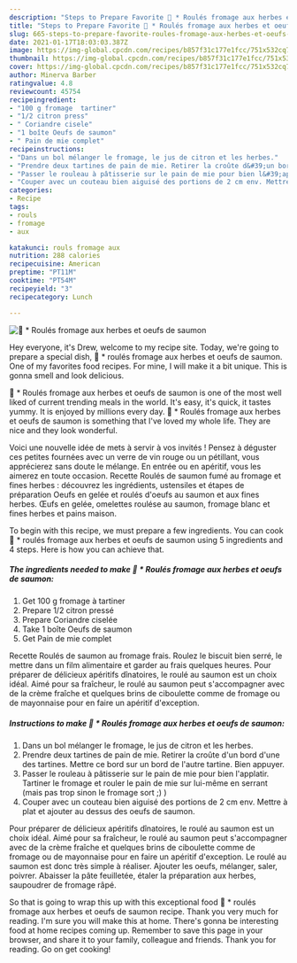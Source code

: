 ```yaml
---
description: "Steps to Prepare Favorite 🌺 * Roulés fromage aux herbes et oeufs de saumon"
title: "Steps to Prepare Favorite 🌺 * Roulés fromage aux herbes et oeufs de saumon"
slug: 665-steps-to-prepare-favorite-roules-fromage-aux-herbes-et-oeufs-de-saumon
date: 2021-01-17T18:03:03.387Z
image: https://img-global.cpcdn.com/recipes/b857f31c177e1fcc/751x532cq70/🌺-roules-fromage-aux-herbes-et-oeufs-de-saumon-photo-principale-de-la-recette.jpg
thumbnail: https://img-global.cpcdn.com/recipes/b857f31c177e1fcc/751x532cq70/🌺-roules-fromage-aux-herbes-et-oeufs-de-saumon-photo-principale-de-la-recette.jpg
cover: https://img-global.cpcdn.com/recipes/b857f31c177e1fcc/751x532cq70/🌺-roules-fromage-aux-herbes-et-oeufs-de-saumon-photo-principale-de-la-recette.jpg
author: Minerva Barber
ratingvalue: 4.8
reviewcount: 45754
recipeingredient:
- "100 g fromage  tartiner"
- "1/2 citron press"
- " Coriandre cisele"
- "1 boîte Oeufs de saumon"
- " Pain de mie complet"
recipeinstructions:
- "Dans un bol mélanger le fromage, le jus de citron et les herbes."
- "Prendre deux tartines de pain de mie. Retirer la croûte d&#39;un bord d&#39;une des tartines. Mettre ce bord sur un bord de l&#39;autre tartine. Bien appuyer."
- "Passer le rouleau à pâtisserie sur le pain de mie pour bien l&#39;applatir. Tartiner le fromage et rouler le pain de mie sur lui-même en serrant (mais pas trop sinon le fromage sort ;) )"
- "Couper avec un couteau bien aiguisé des portions de 2 cm env. Mettre à plat et ajouter au dessus des oeufs de saumon."
categories:
- Recipe
tags:
- rouls
- fromage
- aux

katakunci: rouls fromage aux 
nutrition: 288 calories
recipecuisine: American
preptime: "PT11M"
cooktime: "PT54M"
recipeyield: "3"
recipecategory: Lunch

---
```



![🌺 * Roulés fromage aux herbes et oeufs de saumon](https://img-global.cpcdn.com/recipes/b857f31c177e1fcc/751x532cq70/🌺-roules-fromage-aux-herbes-et-oeufs-de-saumon-photo-principale-de-la-recette.jpg)

Hey everyone, it's Drew, welcome to my recipe site. Today, we're going to prepare a special dish, 🌺 * roulés fromage aux herbes et oeufs de saumon. One of my favorites food recipes. For mine, I will make it a bit unique. This is gonna smell and look delicious.

🌺 * Roulés fromage aux herbes et oeufs de saumon is one of the most well liked of current trending meals in the world. It's easy, it's quick, it tastes yummy. It is enjoyed by millions every day. 🌺 * Roulés fromage aux herbes et oeufs de saumon is something that I've loved my whole life. They are nice and they look wonderful.

Voici une nouvelle idée de mets à servir à vos invités ! Pensez à déguster ces petites fournées avec un verre de vin rouge ou un pétillant, vous apprécierez sans doute le mélange. En entrée ou en apéritif, vous les aimerez en toute occasion. Recette Roulés de saumon fumé au fromage et fines herbes : découvrez les ingrédients, ustensiles et étapes de préparation Oeufs en gelée et roulés d&#39;oeufs au saumon et aux fines herbes. Œufs en gelée, omelettes roulése au saumon, fromage blanc et fines herbes et pains maison.


To begin with this recipe, we must prepare a few ingredients. You can cook 🌺 * roulés fromage aux herbes et oeufs de saumon using 5 ingredients and 4 steps. Here is how you can achieve that.

<!--inarticleads1-->

##### The ingredients needed to make 🌺 * Roulés fromage aux herbes et oeufs de saumon:

1. Get 100 g fromage à tartiner
1. Prepare 1/2 citron pressé
1. Prepare  Coriandre ciselée
1. Take 1 boîte Oeufs de saumon
1. Get  Pain de mie complet


Recette Roulés de saumon au fromage frais. Roulez le biscuit bien serré, le mettre dans un film alimentaire et garder au frais quelques heures. Pour préparer de délicieux apéritifs dînatoires, le roulé au saumon est un choix idéal. Aimé pour sa fraîcheur, le roulé au saumon peut s&#39;accompagner avec de la crème fraîche et quelques brins de ciboulette comme de fromage ou de mayonnaise pour en faire un apéritif d&#39;exception. 

<!--inarticleads2-->

##### Instructions to make 🌺 * Roulés fromage aux herbes et oeufs de saumon:

1. Dans un bol mélanger le fromage, le jus de citron et les herbes.
1. Prendre deux tartines de pain de mie. Retirer la croûte d&#39;un bord d&#39;une des tartines. Mettre ce bord sur un bord de l&#39;autre tartine. Bien appuyer.
1. Passer le rouleau à pâtisserie sur le pain de mie pour bien l&#39;applatir. Tartiner le fromage et rouler le pain de mie sur lui-même en serrant (mais pas trop sinon le fromage sort ;) )
1. Couper avec un couteau bien aiguisé des portions de 2 cm env. Mettre à plat et ajouter au dessus des oeufs de saumon.


Pour préparer de délicieux apéritifs dînatoires, le roulé au saumon est un choix idéal. Aimé pour sa fraîcheur, le roulé au saumon peut s&#39;accompagner avec de la crème fraîche et quelques brins de ciboulette comme de fromage ou de mayonnaise pour en faire un apéritif d&#39;exception. Le roulé au saumon est donc très simple à réaliser. Ajouter les oeufs, mélanger, saler, poivrer. Abaisser la pâte feuilletée, étaler la préparation aux herbes, saupoudrer de fromage râpé. 

So that is going to wrap this up with this exceptional food 🌺 * roulés fromage aux herbes et oeufs de saumon recipe. Thank you very much for reading. I'm sure you will make this at home. There's gonna be interesting food at home recipes coming up. Remember to save this page in your browser, and share it to your family, colleague and friends. Thank you for reading. Go on get cooking!
